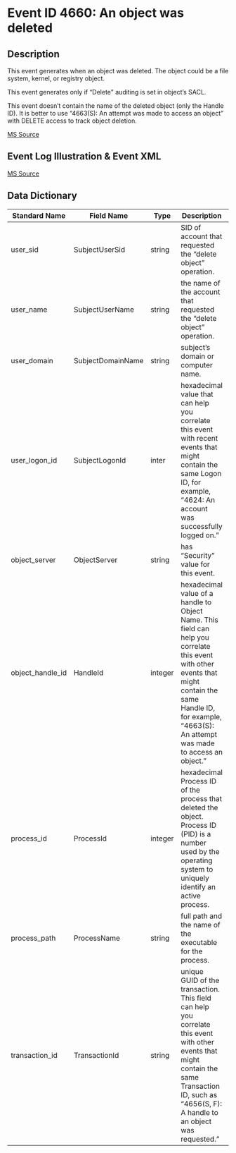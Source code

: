 # Event ID 4660: An object was deleted

## Description

This event generates when an object was deleted. The object could be a file system, kernel, or registry object.

This event generates only if “Delete" auditing is set in object’s SACL.

This event doesn’t contain the name of the deleted object (only the Handle ID). It is better to use “4663(S): An attempt was made to access an object” with DELETE access to track object deletion.

[MS Source](https://github.com/MicrosoftDocs/windows-itpro-docs/blob/master/windows/security/threat-protection/auditing/event-4660.md)

## Event Log Illustration & Event XML

[MS Source](https://github.com/MicrosoftDocs/windows-itpro-docs/blob/master/windows/security/threat-protection/auditing/event-4660.md)

## Data Dictionary

|	Standard Name	| Field Name |	Type	|	Description	|	Sample Value	|
|	----------------	|	----------------	|	----------------	|	----------------	|	----------------	|
|	user_sid	|	SubjectUserSid	|	string	|	SID of account that requested the “delete object” operation.	|	S-1-5-21-3457937927-2839227994-823803824-1104	|
|	user_name	|	SubjectUserName	|	string	|	the name of the account that requested the “delete object” operation.	|	dadmin	|
|	user_domain	|	SubjectDomainName	|	string	|	subject’s domain or computer name.	|	CONTOSO	|
|	user_logon_id	|	SubjectLogonId	|	inter	|	hexadecimal value that can help you correlate this event with recent events that might contain the same Logon ID, for example, “4624: An account was successfully logged on.”	|	0x4367b	|
|	object_server	|	ObjectServer	|	string	|	has “Security” value for this event.	|	Security	|
|	object_handle_id	|	HandleId	|	integer	|	hexadecimal value of a handle to Object Name. This field can help you correlate this event with other events that might contain the same Handle ID, for example, “4663(S): An attempt was made to access an object.” 	|	0x1678	|
|	process_id	|	ProcessId	|	integer	|	hexadecimal Process ID of the process that deleted the object. Process ID (PID) is a number used by the operating system to uniquely identify an active process.	|	0xef0	|
|	process_path	|	ProcessName	|	string	|	full path and the name of the executable for the process.	|	C:\\Windows\\explorer.exe	|
|	transaction_id	|	TransactionId	|	string	|	unique GUID of the transaction. This field can help you correlate this event with other events that might contain the same Transaction ID, such as “4656(S, F): A handle to an object was requested.”	|	{00000000-0000-0000-0000-000000000000}	|